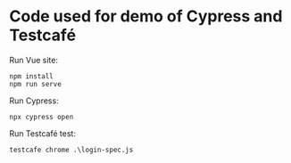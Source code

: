 # Code used for demo of Cypress and Testcafé

Run Vue site:

```
npm install
npm run serve 
```

Run Cypress:

```
npx cypress open
```
Run Testcafé test:

```
testcafe chrome .\login-spec.js
```
